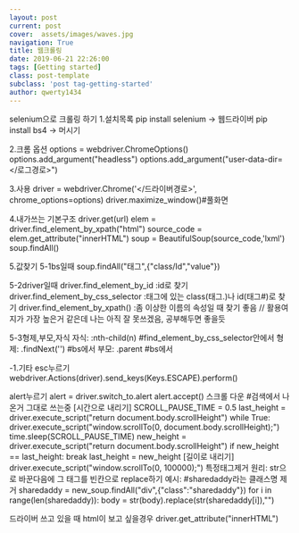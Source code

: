 ```yaml
---
layout: post
current: post
cover:  assets/images/waves.jpg
navigation: True
title: 웹크롤링
date: 2019-06-21 22:26:00
tags: [Getting started]
class: post-template
subclass: 'post tag-getting-started'
author: qwerty1434
---
```




selenium으로 크롤링 하기
1.설치목록
pip install selenium -> 웹드라이버
pip install bs4 -> 머시기

2.크롬 옵션
options = webdriver.ChromeOptions()
options.add_argument("headless")
options.add_argument("user-data-dir=</로그경로>")


3.사용
driver = webdriver.Chrome('</드라이버경로>', chrome_options=options)
driver.maximize_window()#풀화면


4.내가쓰는 기본구조
driver.get(url)
elem = driver.find_element_by_xpath("html")
source_code = elem.get_attribute("innerHTML")
soup = BeautifulSoup(source_code,'lxml')
soup.findAll()

5.값찾기
5-1bs일때 
soup.findAll("태그",{"class/Id","value"})

5-2driver일때 
driver.find_element_by_id :id로 찾기
driver.find_element_by_css_selector :태그에 있는 class(태그.)나 id(태그#)로 찾기
driver.find_element_by_xpath() :좀 이상한 이름의 속성일 때 찾기 좋음 // 활용여지가 가장 높은거 같은데 나는 아직 잘 못쓰겠음, 공부해두면 좋을듯

5-3형제,부모,자식
자식:
:nth-child(n) #find_element_by_css_selector안에서
형제:
.findNext('') #bs에서
부모:
.parent #bs에서



-1.기타
esc누르기
  webdriver.Actions(driver).send_keys(Keys.ESCAPE).perform()

alert누르기
  alert = driver.switch_to.alert
  alert.accept()
스크롤 다운 #검색에서 나온거 그대로 쓰는중
  [시간으로 내리기]
  SCROLL_PAUSE_TIME = 0.5
  last_height = driver.execute_script("return document.body.scrollHeight")
  while True:
      driver.execute_script("window.scrollTo(0, document.body.scrollHeight);")
      time.sleep(SCROLL_PAUSE_TIME)
      new_height = driver.execute_script("return document.body.scrollHeight")
      if new_height == last_height:
          break
      last_height = new_height
  [길이로 내리기]
    driver.execute_script("window.scrollTo(0, 100000);")
특정태그제거
원리: 
  str으로 바꾼다음에 그 태그를 빈칸으로 replace하기
예시: #sharedaddy라는 클래스명 제거
  sharedaddy = new_soup.findAll("div",{"class":"sharedaddy"})
  for i in range(len(sharedaddy)):
      body = str(body).replace(str(sharedaddy[i]),"")  
 
드라이버 쓰고 있을 때 html이 보고 싶을경우
  driver.get_attribute("innerHTML")
